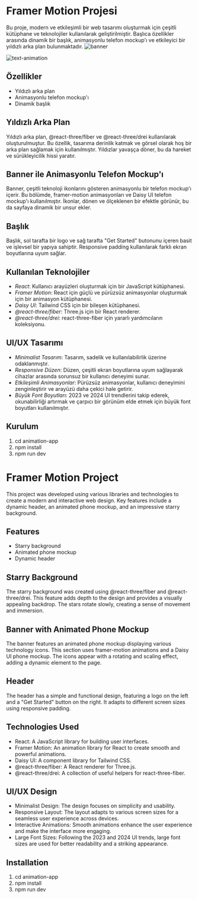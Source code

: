 # Framer Motion Projesi

Bu proje, modern ve etkileşimli bir web tasarımı oluşturmak için çeşitli kütüphane ve teknolojiler kullanılarak geliştirilmiştir. Başlıca özellikler arasında dinamik bir başlık, animasyonlu telefon mockup'ı ve etkileyici bir yıldızlı arka plan bulunmaktadır.
![banner](https://github.com/YildizDikme/Framer-Motion/assets/103577317/d88ef2ad-9007-4468-b2cf-8ca497cf5428)

![text-animation](https://github.com/YildizDikme/Framer-Motion/assets/103577317/defd8316-91b9-46ea-9ec4-f645facc8e8f)

## Özellikler

- Yıldızlı arka plan
- Animasyonlu telefon mockup'ı
- Dinamik başlık

## Yıldızlı Arka Plan

Yıldızlı arka plan, @react-three/fiber ve @react-three/drei kullanılarak oluşturulmuştur. Bu özellik, tasarıma derinlik katmak ve görsel olarak hoş bir arka plan sağlamak için kullanılmıştır. Yıldızlar yavaşça döner, bu da hareket ve sürükleyicilik hissi yaratır.

## Banner ile Animasyonlu Telefon Mockup'ı

Banner, çeşitli teknoloji ikonlarını gösteren animasyonlu bir telefon mockup'ı içerir. Bu bölümde, framer-motion animasyonları ve Daisy UI telefon mockup'ı kullanılmıştır. İkonlar, dönen ve ölçeklenen bir efektle görünür, bu da sayfaya dinamik bir unsur ekler.

## Başlık

Başlık, sol tarafta bir logo ve sağ tarafta "Get Started" butonunu içeren basit ve işlevsel bir yapıya sahiptir. Responsive padding kullanılarak farklı ekran boyutlarına uyum sağlar.

## Kullanılan Teknolojiler

- *React*: Kullanıcı arayüzleri oluşturmak için bir JavaScript kütüphanesi.
- *Framer Motion*: React için güçlü ve pürüzsüz animasyonlar oluşturmak için bir animasyon kütüphanesi.
- *Daisy UI*: Tailwind CSS için bir bileşen kütüphanesi.
- *@react-three/fiber*: Three.js için bir React renderer.
- *@react-three/drei*: react-three-fiber için yararlı yardımcıların koleksiyonu.

## UI/UX Tasarımı

- *Minimalist Tasarım*: Tasarım, sadelik ve kullanılabilirlik üzerine odaklanmıştır.
- *Responsive Düzen*: Düzen, çeşitli ekran boyutlarına uyum sağlayarak cihazlar arasında sorunsuz bir kullanıcı deneyimi sunar.
- *Etkileşimli Animasyonlar*: Pürüzsüz animasyonlar, kullanıcı deneyimini zenginleştirir ve arayüzü daha çekici hale getirir.
- *Büyük Font Boyutları*: 2023 ve 2024 UI trendlerini takip ederek, okunabilirliği artırmak ve çarpıcı bir görünüm elde etmek için büyük font boyutları kullanılmıştır.

## Kurulum

1. cd animation-app
2. npm install
3. npm run dev


# Framer Motion Project

This project was developed using various libraries and technologies to create a modern and interactive web design. Key features include a dynamic header, an animated phone mockup, and an impressive starry background.
## Features

- Starry background
- Animated phone mockup
- Dynamic header

## Starry Background

The starry background was created using @react-three/fiber and @react-three/drei. This feature adds depth to the design and provides a visually appealing backdrop. The stars rotate slowly, creating a sense of movement and immersion.

## Banner with Animated Phone Mockup

The banner features an animated phone mockup displaying various technology icons. This section uses framer-motion animations and a Daisy UI phone mockup. The icons appear with a rotating and scaling effect, adding a dynamic element to the page.

## Header

The header has a simple and functional design, featuring a logo on the left and a "Get Started" button on the right. It adapts to different screen sizes using responsive padding.

## Technologies Used

- React: A JavaScript library for building user interfaces.
- Framer Motion: An animation library for React to create smooth and powerful animations.
- Daisy UI: A component library for Tailwind CSS.
- @react-three/fiber: A React renderer for Three.js.
- @react-three/drei: A collection of useful helpers for react-three-fiber.

## UI/UX Design

- Minimalist Design: The design focuses on simplicity and usability.
- Responsive Layout: The layout adapts to various screen sizes for a seamless user experience across devices.
- Interactive Animations: Smooth animations enhance the user experience and make the interface more engaging.
- Large Font Sizes: Following the 2023 and 2024 UI trends, large font sizes are used for better readability and a striking appearance.

## Installation

1. cd animation-app
2. npm install
3. npm run dev
